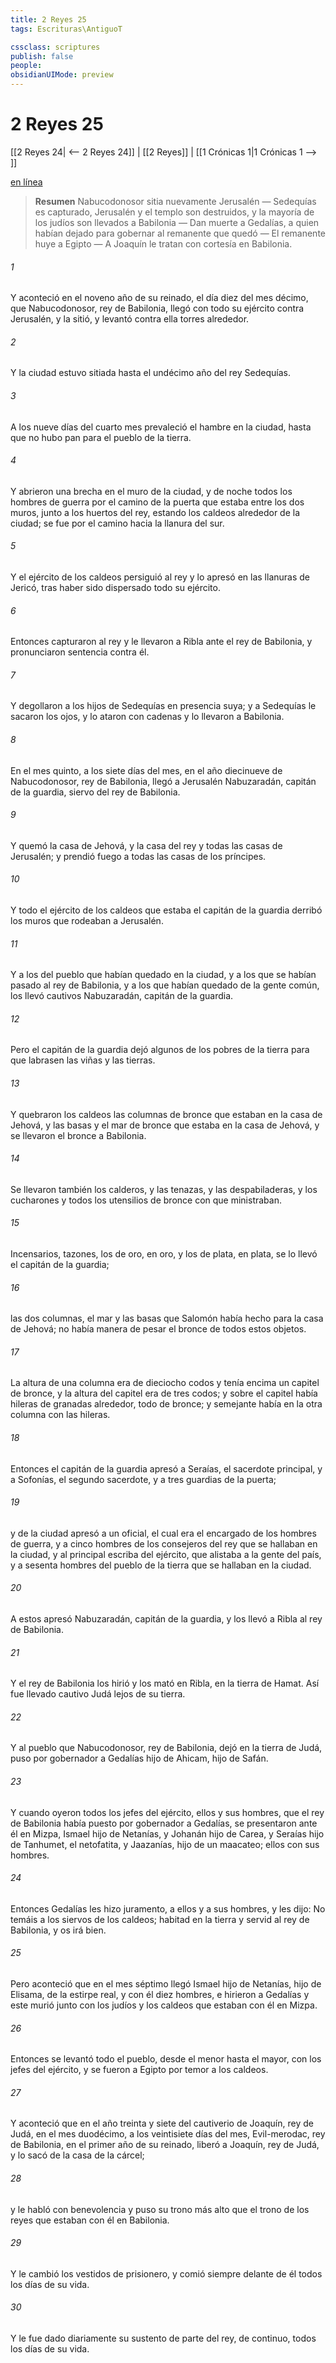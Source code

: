 ```yaml
---
title: 2 Reyes 25
tags: Escrituras\AntiguoT

cssclass: scriptures
publish: false
people:
obsidianUIMode: preview
---
```


# 2 Reyes 25
[[2 Reyes 24| <-- 2 Reyes 24]] | [[2 Reyes]] | [[1 Crónicas 1|1 Crónicas 1 --> ]]

[en línea](https://churchofjesuschrist.org/study/scriptures/ot/2-kgs/25?lang=spa)

> __Resumen__
Nabucodonosor sitia nuevamente Jerusalén — Sedequías es capturado, Jerusalén y el templo son destruidos, y la mayoría de los judíos son llevados a Babilonia — Dan muerte a Gedalías, a quien habían dejado para gobernar al remanente que quedó — El remanente huye a Egipto — A Joaquín le tratan con cortesía en Babilonia.

###### 1 
Y aconteció en el noveno año de su reinado, el día diez del mes décimo, que Nabucodonosor, rey de Babilonia, llegó con todo su ejército contra Jerusalén, y la sitió, y levantó contra ella torres alrededor.

###### 2 
Y la ciudad estuvo sitiada hasta el undécimo año del rey Sedequías.

###### 3 
A los nueve días del cuarto mes prevaleció el hambre en la ciudad, hasta que no hubo pan para el pueblo de la tierra.

###### 4 
Y abrieron una brecha en el muro de la ciudad, y  de noche todos los hombres de guerra por el camino de la puerta que estaba entre los dos muros, junto a los huertos del rey, estando los caldeos alrededor de la ciudad;  se fue por el camino hacia la llanura del sur.

###### 5 
Y el ejército de los caldeos persiguió al rey y lo apresó en las llanuras de Jericó, tras haber sido dispersado todo su ejército.

###### 6 
Entonces capturaron al rey y le llevaron a Ribla ante el rey de Babilonia, y pronunciaron sentencia contra él.

###### 7 
Y degollaron a los hijos de Sedequías en presencia suya; y a Sedequías le sacaron los ojos, y lo ataron con cadenas y lo llevaron a Babilonia.

###### 8 
En el mes quinto, a los siete días del mes, en el año diecinueve de Nabucodonosor, rey de Babilonia, llegó a Jerusalén Nabuzaradán, capitán de la guardia, siervo del rey de Babilonia.

###### 9 
Y quemó la casa de Jehová, y la casa del rey y todas las casas de Jerusalén; y prendió fuego a todas las casas de los príncipes.

###### 10 
Y todo el ejército de los caldeos que estaba  el capitán de la guardia derribó los muros que rodeaban a Jerusalén.

###### 11 
Y a los del pueblo que habían quedado en la ciudad, y a los que se habían pasado al rey de Babilonia, y a los que habían quedado de la gente común, los llevó cautivos Nabuzaradán, capitán de la guardia.

###### 12 
Pero el capitán de la guardia dejó algunos de los pobres de la tierra para que labrasen las viñas y las tierras.

###### 13 
Y quebraron los caldeos las columnas de bronce que estaban en la casa de Jehová, y las basas y el mar de bronce que estaba en la casa de Jehová, y se llevaron el bronce a Babilonia.

###### 14 
Se llevaron también los calderos, y las tenazas, y las despabiladeras, y los cucharones y todos los utensilios de bronce con que ministraban.

###### 15 
Incensarios, tazones, los de oro, en oro, y los de plata, en plata,  se lo llevó el capitán de la guardia;

###### 16 
las dos columnas, el mar y las basas que Salomón había hecho para la casa de Jehová; no había manera de pesar el bronce de todos estos objetos.

###### 17 
La altura de una columna era de dieciocho codos y tenía encima un capitel de bronce, y la altura del capitel era de tres codos; y sobre el capitel había hileras de granadas alrededor, todo de bronce; y semejante  había en la otra columna con las hileras.

###### 18 
Entonces el capitán de la guardia apresó a Seraías, el sacerdote principal, y a Sofonías, el segundo sacerdote, y a tres guardias de la puerta;

###### 19 
y de la ciudad apresó a un oficial, el cual era el encargado de los hombres de guerra, y a cinco hombres de los consejeros del rey que se hallaban en la ciudad, y al principal escriba del ejército, que alistaba a la gente del país, y a sesenta hombres del pueblo de la tierra que se hallaban en la ciudad.

###### 20 
A estos apresó Nabuzaradán, capitán de la guardia, y los llevó a Ribla al rey de Babilonia.

###### 21 
Y el rey de Babilonia los hirió y los mató en Ribla, en la tierra de Hamat. Así fue llevado cautivo Judá lejos de su tierra.

###### 22 
Y al pueblo que Nabucodonosor, rey de Babilonia, dejó en la tierra de Judá, puso por gobernador a Gedalías hijo de Ahicam, hijo de Safán.

###### 23 
Y cuando oyeron todos los jefes del ejército, ellos y sus hombres, que el rey de Babilonia había puesto por gobernador a Gedalías, se presentaron ante él en Mizpa,  Ismael hijo de Netanías, y Johanán hijo de Carea, y Seraías hijo de Tanhumet, el netofatita, y Jaazanías, hijo de un maacateo; ellos con sus hombres.

###### 24 
Entonces Gedalías les hizo juramento, a ellos y a sus hombres, y les dijo: No temáis a los siervos de los caldeos; habitad en la tierra y servid al rey de Babilonia, y os irá bien.

###### 25 
Pero aconteció que en el mes séptimo llegó Ismael hijo de Netanías, hijo de Elisama, de la estirpe real, y con él diez hombres, e hirieron a Gedalías y este murió junto con los judíos y los caldeos que estaban con él en Mizpa.

###### 26 
Entonces se levantó todo el pueblo, desde el menor hasta el mayor, con los jefes del ejército, y se fueron a Egipto por temor a los caldeos.

###### 27 
Y aconteció que en el año treinta y siete del cautiverio de Joaquín, rey de Judá, en el mes duodécimo, a los veintisiete días del mes, Evil-merodac, rey de Babilonia, en el primer año de su reinado, liberó a Joaquín, rey de Judá, y lo sacó de la casa de la cárcel;

###### 28 
y le habló con benevolencia y puso su trono más alto que el trono de los reyes que estaban con él en Babilonia.

###### 29 
Y le cambió los vestidos de prisionero, y comió siempre delante de él todos los días de su vida.

###### 30 
Y le fue dado diariamente su sustento de parte del rey, de continuo, todos los días de su vida.

